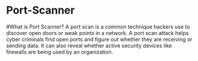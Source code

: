 # Port-Scanner
#What is Port Scanner?
A port scan is a common technique hackers use to discover open doors or weak points in a network. A port scan attack helps cyber criminals find open ports and figure out whether they are receiving or sending data. It can also reveal whether active security devices like firewalls are being used by an organization.

